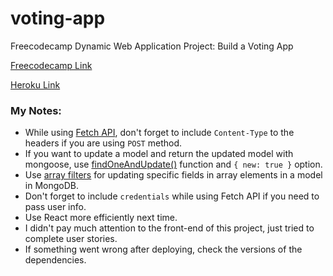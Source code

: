# voting-app
Freecodecamp Dynamic Web Application Project: Build a Voting App

[Freecodecamp Link](https://www.freecodecamp.org/challenges/build-a-voting-app)

[Heroku Link](https://polar-meadow-19866.herokuapp.com/)

### My Notes:

- While using [Fetch API](https://developer.mozilla.org/en-US/docs/Web/API/Fetch_API/Using_Fetch), don't forget to include `Content-Type` to the headers if you are using `POST` method.
- If you want to update a model and return the updated model with mongoose, use [findOneAndUpdate()](http://mongoosejs.com/docs/api.html#findoneandupdate_findOneAndUpdate) function and `{ new: true }` option.
- Use [array filters](http://thecodebarbarian.com/a-nodejs-perspective-on-mongodb-36-array-filters.html) for updating specific fields in array elements in a model in MongoDB.
- Don't forget to include `credentials` while using Fetch API if you need to pass user info.
- Use React more efficiently next time.
- I didn't pay much attention to the front-end of this project, just tried to complete user stories.
- If something went wrong after deploying, check the versions of the dependencies.